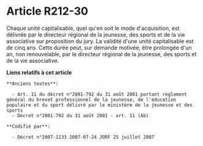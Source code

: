 # Article R212-30

Chaque unité capitalisable, quel qu'en soit le mode d'acquisition, est délivrée par le directeur régional de la jeunesse, des
sports et de la vie associative sur proposition du jury. La validité d'une unité capitalisable est de cinq ans. Cette durée
peut, sur demande motivée, être prolongée d'un an, non renouvelable, par le directeur régional de la jeunesse, des sports et
de la vie associative.

**Liens relatifs à cet article**

	**Anciens textes**:

	  - Art. 11 du décret n°2001-792 du 31 août 2001 portant règlement général du brevet professionnel de la jeunesse, de l'éducation populaire et du sport délivré par le ministère de la jeunesse et des sports
	  - Décret n°2001-792 du 31 août 2001 - art. 11 (Ab)

	**Codifié par**:

	  - Décret n°2007-1133 2007-07-24 JORF 25 juillet 2007
